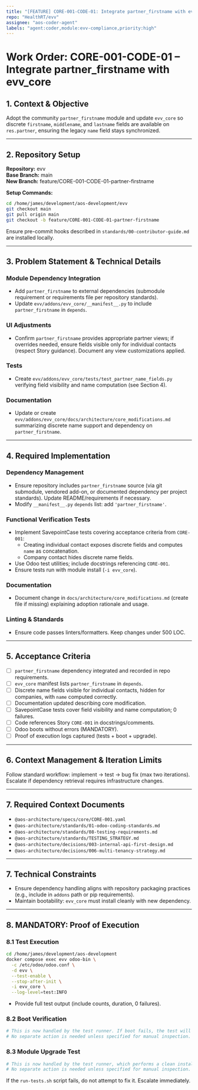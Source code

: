 ```yaml
---
title: "[FEATURE] CORE-001-CODE-01: Integrate partner_firstname with evv_core"
repo: "HealthRT/evv"
assignee: "aos-coder-agent"
labels: "agent:coder,module:evv-compliance,priority:high"
---
```

# Work Order: CORE-001-CODE-01 – Integrate partner_firstname with evv_core

## 1. Context & Objective

Adopt the community `partner_firstname` module and update `evv_core` so discrete `firstname`, `middlename`, and `lastname` fields are available on `res.partner`, ensuring the legacy `name` field stays synchronized.

---

## 2. Repository Setup

**Repository:** evv  
**Base Branch:** main  
**New Branch:** feature/CORE-001-CODE-01-partner-firstname

**Setup Commands:**
```bash
cd /home/james/development/aos-development/evv
git checkout main
git pull origin main
git checkout -b feature/CORE-001-CODE-01-partner-firstname
```

Ensure pre-commit hooks described in `standards/00-contributor-guide.md` are installed locally.

---

## 3. Problem Statement & Technical Details

### Module Dependency Integration
- Add `partner_firstname` to external dependencies (submodule requirement or requirements file per repository standards).
- Update `evv/addons/evv_core/__manifest__.py` to include `partner_firstname` in `depends`.

### UI Adjustments
- Confirm `partner_firstname` provides appropriate partner views; if overrides needed, ensure fields visible only for individual contacts (respect Story guidance). Document any view customizations applied.

### Tests
- Create `evv/addons/evv_core/tests/test_partner_name_fields.py` verifying field visibility and name computation (see Section 4).

### Documentation
- Update or create `evv/addons/evv_core/docs/architecture/core_modifications.md` summarizing discrete name support and dependency on `partner_firstname`.

---

## 4. Required Implementation

### Dependency Management
- Ensure repository includes `partner_firstname` source (via git submodule, vendored add-on, or documented dependency per project standards). Update README/requirements if necessary.
- Modify `__manifest__.py` `depends` list: add `'partner_firstname'`.

### Functional Verification Tests
- Implement SavepointCase tests covering acceptance criteria from `CORE-001`:
  - Creating individual contact exposes discrete fields and computes `name` as concatenation.
  - Company contact hides discrete name fields.
- Use Odoo test utilities; include docstrings referencing `CORE-001`.
- Ensure tests run with module install (`-i evv_core`).

### Documentation
- Document change in `docs/architecture/core_modifications.md` (create file if missing) explaining adoption rationale and usage.

### Linting & Standards
- Ensure code passes linters/formatters. Keep changes under 500 LOC.

---

## 5. Acceptance Criteria

- [ ] `partner_firstname` dependency integrated and recorded in repo requirements.
- [ ] `evv_core` manifest lists `partner_firstname` in `depends`.
- [ ] Discrete name fields visible for individual contacts, hidden for companies, with `name` computed correctly.
- [ ] Documentation updated describing core modification.
- [ ] SavepointCase tests cover field visibility and name computation; 0 failures.
- [ ] Code references Story `CORE-001` in docstrings/comments.
- [ ] Odoo boots without errors (MANDATORY).
- [ ] Proof of execution logs captured (tests + boot + upgrade).

---

## 6. Context Management & Iteration Limits

Follow standard workflow: implement → test → bug fix (max two iterations). Escalate if dependency retrieval requires infrastructure changes.

---

## 7. Required Context Documents

- `@aos-architecture/specs/core/CORE-001.yaml`
- `@aos-architecture/standards/01-odoo-coding-standards.md`
- `@aos-architecture/standards/08-testing-requirements.md`
- `@aos-architecture/standards/TESTING_STRATEGY.md`
- `@aos-architecture/decisions/003-internal-api-first-design.md`
- `@aos-architecture/decisions/006-multi-tenancy-strategy.md`

---

## 7. Technical Constraints

- Ensure dependency handling aligns with repository packaging practices (e.g., include in `addons` path or pip requirements).
- Maintain bootability: `evv_core` must install cleanly with new dependency.

---

## 8. MANDATORY: Proof of Execution

### 8.1 Test Execution
```bash
cd /home/james/development/aos-development
docker compose exec evv odoo-bin \
  -c /etc/odoo/odoo.conf \
  -d evv \
  --test-enable \
  --stop-after-init \
  -i evv_core \
  --log-level=test:INFO
```
- Provide full test output (include counts, duration, 0 failures).

### 8.2 Boot Verification
```bash
# This is now handled by the test runner. If boot fails, the test will fail.
# No separate action is needed unless specified for manual inspection.
```

### 8.3 Module Upgrade Test
```bash
# This is now handled by the test runner, which performs a clean install.
# No separate action is needed unless specified for manual inspection.
```

If the `run-tests.sh` script fails, do not attempt to fix it. Escalate immediately.



